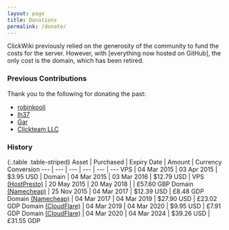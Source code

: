 ```yaml
---
layout: page
title: Donations
permalink: /donate/
---
```


ClickWiki previously relied on the generosity of the community to fund the costs
for the server. However, with [everything now hosted on GitHub], the
only cost is the domain, which has been retired.

### Previous Contributions
Thank you to the following for donating the past:

* [robinkooli](https://community.clickteam.com/members/15191-robinkooli)
* [lh37](https://community.clickteam.com/members/10723-lh37)
* [Gar](https://community.clickteam.com/members/14396-Gar)
* [Clickteam LLC](https://clickteam.com)

### History

{:.table .table-striped}
Asset | Purchased | Expiry Date | Amount | Currency Conversion
--- | --- | --- | --- | --- | ---
VPS | 04 Mar 2015 | 03 Apr 2015 | $3.95 USD |
Domain | 04 Mar 2015 | 03 Mar 2016 | $12.79 USD |
VPS [(HostPresto)] | 20 May 2015 | 20 May 2018 |  | £57.60 GBP
Domain [(Namecheap)] | 25 Nov 2015 | 04 Mar 2017 | $12.39 USD | £8.48 GDP
Domain [(Namecheap)] | 04 Mar 2017 | 04 Mar 2019 | $27.90 USD | £23.02 GDP
Domain [(CloudFlare)] | 04 Mar 2019 | 04 Mar 2020 | $9.95 USD | £7.91 GDP
Domain [(CloudFlare)] | 04 Mar 2020 | 04 Mar 2024 | $39.26 USD | £31.55 GDP

[providing a serverless project]: /about/#why-was-the-wiki-migrated-from-mediawiki
[(HostPresto)]: https://hostpresto.com/
[(Namecheap)]: https://namecheap.com
[(CloudFlare)]: https://www.cloudflare.com/products/registrar/
